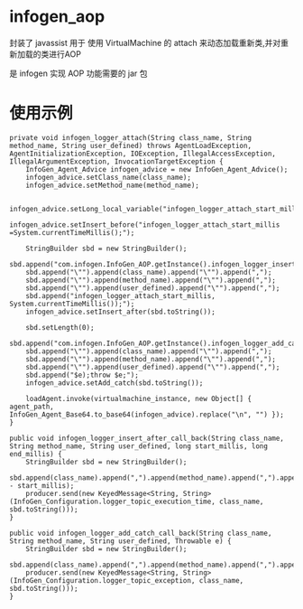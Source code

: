 # infogen_aop

封装了 javassist 用于 使用 VirtualMachine 的 attach 来动态加载重新类,并对重新加载的类进行AOP

是 infogen 实现 AOP 功能需要的 jar 包

# 使用示例

	private void infogen_logger_attach(String class_name, String method_name, String user_defined) throws AgentLoadException, AgentInitializationException, IOException, IllegalAccessException, IllegalArgumentException, InvocationTargetException {
		InfoGen_Agent_Advice infogen_advice = new InfoGen_Agent_Advice();
		infogen_advice.setClass_name(class_name);
		infogen_advice.setMethod_name(method_name);

		infogen_advice.setLong_local_variable("infogen_logger_attach_start_millis");
		infogen_advice.setInsert_before("infogen_logger_attach_start_millis =System.currentTimeMillis();");

		StringBuilder sbd = new StringBuilder();
		sbd.append("com.infogen.InfoGen_AOP.getInstance().infogen_logger_insert_after_call_back(");
		sbd.append("\"").append(class_name).append("\"").append(",");
		sbd.append("\"").append(method_name).append("\"").append(",");
		sbd.append("\"").append(user_defined).append("\"").append(",");
		sbd.append("infogen_logger_attach_start_millis, System.currentTimeMillis());");
		infogen_advice.setInsert_after(sbd.toString());

		sbd.setLength(0);
		sbd.append("com.infogen.InfoGen_AOP.getInstance().infogen_logger_add_catch_call_back(");
		sbd.append("\"").append(class_name).append("\"").append(",");
		sbd.append("\"").append(method_name).append("\"").append(",");
		sbd.append("\"").append(user_defined).append("\"").append(",");
		sbd.append("$e);throw $e;");
		infogen_advice.setAdd_catch(sbd.toString());

		loadAgent.invoke(virtualmachine_instance, new Object[] { agent_path, InfoGen_Agent_Base64.to_base64(infogen_advice).replace("\n", "") });
	}

	public void infogen_logger_insert_after_call_back(String class_name, String method_name, String user_defined, long start_millis, long end_millis) {
		StringBuilder sbd = new StringBuilder();
		sbd.append(class_name).append(",").append(method_name).append(",").append(end_millis - start_millis);
		producer.send(new KeyedMessage<String, String>(InfoGen_Configuration.logger_topic_execution_time, class_name, sbd.toString()));
	}

	public void infogen_logger_add_catch_call_back(String class_name, String method_name, String user_defined, Throwable e) {
		StringBuilder sbd = new StringBuilder();
		sbd.append(class_name).append(",").append(method_name).append(",").append(e.getMessage()).append(",").append(Tool_Core.stacktrace(e));
		producer.send(new KeyedMessage<String, String>(InfoGen_Configuration.logger_topic_exception, class_name, sbd.toString()));
	}
